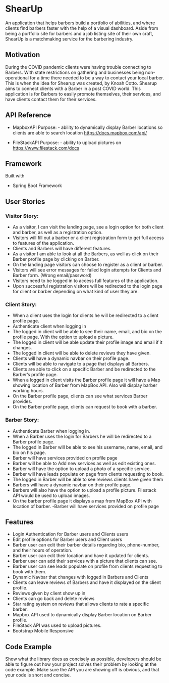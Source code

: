 # ShearUp

An application that helps barbers build a portfolio of abilities, and where clients find barbers faster with the help of a visual dashboard. Aside from being a portfolio site for barbers and a job listing site of their own craft, ShearUp is a matchmaking service for the barbering industry.

## Motivation

During the COVID pandemic clients were having trouble connecting to Barbers. With state restrictions on gathering and businesses being non-operational for a time there needed to be a way to contact your local barber. 
This is when the idea for Shearup was created, by Knoah Cotto. Shearup aims to connect clients with a Barber in a post COVID world. This application is for Barbers to easily promote themselves, their services, and have clients contact them for their services.

## API Reference

* MapboxAPI
Purpose: - ability to dynamically display Barber locations so clients are able to search location
https://docs.mapbox.com/api/

* FileStackAPI
Purpose: - ability to upload pictures on
https://www.filestack.com/docs


## Framework

Built with 
* Spring Boot Framework

## User Stories

### Visitor Story:
- As a visitor, I can visit the landing page, see a login option for both client and barber, as well as a registration option. 
- Visitors will fill out a barber or a client registration form to get full access to features of the application. 
- Clients and Barbers will have different features.
- As a visitor I am able to look at all the Barbers, as well as click on their Barber profile page by clicking on Barber. 
- On the landing page visitors can choose to register as a client or barber.
- Visitors will see error messages for failed login attempts for Clients and Barber form. (Wrong email/password)
- Visitors need to be logged in to access full features of the application. 
- Upon successful registration visitors will be redirected to the login page for client or barber depending on what kind of user they are.

### Client Story:
- When a client uses the login for clients he will be redirected to a client profile page. 
- Authenticate client when logging in
- The logged in client will be able to see their name, email, and bio on the profile page. With the option to upload a picture. 
- The logged in client will be able update their profile image and email if it changes. 
- The logged in client will be able to delete reviews they have given.
- Clients will have a dynamic navbar on their profile page.
- Clients will be able to navigate to a page that displays all Barbers.
- Clients are able to click on a specific Barber and be redirected to the Barber’s profile page. 
- When a logged in client visits the Barber profile page it will have a Map showing location of Barber from MapBox API. Also will display barber working hours.
- On the Barber profile page, clients can see what services Barber provides.
- On the Barber profile page, clients can request to book with a barber.

### Barber Story:
- Authenticate Barber when logging in.
- When a Barber uses the login for Barbers he will be redirected to a Barber profile page.
- The logged in Barber will be able to see his username, name, email, and bio on his page. 
- Barber will have services provided on profile page
- Barber will be able to Add new services as well as edit existing ones.
- Barber will have the option to upload a photo of a specific service.
- Barber will have leads populate on page from clients requesting to book.
- The logged in Barber will be able to see reviews clients have given them
- Barbers will have a dynamic navbar on their profile page.
- Barbers will also have the option to upload a profile picture. Filestack API would be used to upload images.
- On the barber profile page it displays a map from MapBox API with location of barber. 
-Barber will have services provided on profile page

## Features

* Login Authentication for Barber users and Clients users
* Edit profile options for Barber users and Client users
* Barber user can edit their barber details regarding  bio, phone-number, and their hours of operation.
* Barber user can edit their location and have it updated for clients.
* Barber user can add their services with a picture that clients can see. 
* Barber user can see leads populate on profile from clients requesting to book with them.
* Dynamic Navbar that changes with logged in Barbers and Clients
* Clients can leave reviews of Barbers and have it displayed on the client profile.
* Reviews given by client show up in
* Clients can go back and delete reviews
* Star rating system on reviews that allows clients to rate a specific barber.
* Mapbox API used to dynamically display Barber location on Barber profile.
* FileStack API was used to upload pictures.
* Bootstrap Mobile Responsive


## Code Example

Show what the library does as concisely as possible, developers should be able to figure out how your project solves their problem by looking at the code example. 
Make sure the API you are showing off is obvious, and that your code is short and concise.





